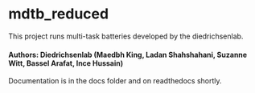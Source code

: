 mdtb_reduced
============

This project runs multi-task batteries developed by the diedrichsenlab.
#### Authors: Diedrichsenlab (Maedbh King, Ladan Shahshahani, Suzanne Witt, Bassel Arafat, Ince Hussain)

Documentation is in the docs folder and on readthedocs shortly.

